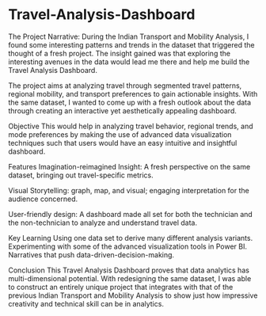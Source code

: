 # Travel-Analysis-Dashboard
 
The Project Narrative: 
During the Indian Transport and Mobility Analysis, I found some interesting patterns and trends in the dataset that triggered the thought of a fresh project. The insight gained was that exploring the interesting avenues in the data would lead me there and help me build the Travel Analysis Dashboard.

The project aims at analyzing travel through segmented travel patterns, regional mobility, and transport preferences to gain actionable insights. With the same dataset, I wanted to come up with a fresh outlook about the data through creating an interactive yet aesthetically appealing dashboard.

Objective
This would help in analyzing travel behavior, regional trends, and mode preferences by making the use of advanced data visualization techniques such that users would have an easy intuitive and insightful dashboard.

Features
Imagination-reimagined Insight: A fresh perspective on the same dataset, bringing out travel-specific metrics.

Visual Storytelling: graph, map, and visual; engaging interpretation for the audience concerned.

User-friendly design: A dashboard made all set for both the technician and the non-technician to analyze and understand travel data.

Key Learning 
Using one data set to derive many different analysis variants. 
Experimenting with some of the advanced visualization tools in Power BI.
Narratives that push data-driven-decision-making.

Conclusion 
This Travel Analysis Dashboard proves that data analytics has multi-dimensional potential. With redesigning the same dataset, I was able to construct an entirely unique project that integrates with that of the previous Indian Transport and Mobility Analysis to show just how impressive creativity and technical skill can be in analytics.
